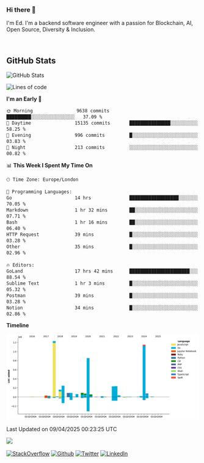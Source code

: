 ### Hi there 👋
 I'm Ed. I'm a backend software engineer with a passion for Blockchain, AI, Open Source, Diversity & Inclusion.

<br />

<h2>GitHub Stats</h2>
<p><img src="https://github-readme-stats.vercel.app/api?username=echarrod&amp;show_icons=true" alt="GitHub Stats"></p>

<!--START_SECTION:waka-->
![Lines of code](https://img.shields.io/badge/From%20Hello%20World%20I%27ve%20Written-4.8%20million%20lines%20of%20code-blue)

**I'm an Early 🐤** 

```text
🌞 Morning                9638 commits        █████████░░░░░░░░░░░░░░░░   37.09 % 
🌆 Daytime                15135 commits       ███████████████░░░░░░░░░░   58.25 % 
🌃 Evening                996 commits         █░░░░░░░░░░░░░░░░░░░░░░░░   03.83 % 
🌙 Night                  213 commits         ░░░░░░░░░░░░░░░░░░░░░░░░░   00.82 % 
```


📊 **This Week I Spent My Time On** 

```text
🕑︎ Time Zone: Europe/London

💬 Programming Languages: 
Go                       14 hrs              ██████████████████░░░░░░░   70.05 % 
Markdown                 1 hr 32 mins        ██░░░░░░░░░░░░░░░░░░░░░░░   07.71 % 
Bash                     1 hr 16 mins        ██░░░░░░░░░░░░░░░░░░░░░░░   06.40 % 
HTTP Request             39 mins             █░░░░░░░░░░░░░░░░░░░░░░░░   03.28 % 
Other                    35 mins             █░░░░░░░░░░░░░░░░░░░░░░░░   02.96 % 

🔥 Editors: 
GoLand                   17 hrs 42 mins      ██████████████████████░░░   88.54 % 
Sublime Text             1 hr 3 mins         █░░░░░░░░░░░░░░░░░░░░░░░░   05.32 % 
Postman                  39 mins             █░░░░░░░░░░░░░░░░░░░░░░░░   03.28 % 
Notion                   34 mins             █░░░░░░░░░░░░░░░░░░░░░░░░   02.86 % 
```

**Timeline**

![Lines of Code chart](https://raw.githubusercontent.com/echarrod/echarrod/main/assets/bar_graph.png)


 Last Updated on 09/04/2025 00:23:25 UTC
<!--END_SECTION:waka-->

![](https://komarev.com/ghpvc/?username=echarrod)

<p>
<a href="https://stackoverflow.com/users/1014632/ech" target="_blank"><img alt="StackOverflow" src="https://img.shields.io/badge/-Stackoverflow-FE7A16?style=for-the-badge&logo=stack-overflow&logoColor=white" /></a> 
<a href="https://github.com/echarrod" target="_blank"><img alt="Github" src="https://img.shields.io/badge/GitHub-%2312100E.svg?&style=for-the-badge&logo=Github&logoColor=white" /></a> 
<a href="https://twitter.com/e_harrod" target="_blank"><img alt="Twitter" src="https://img.shields.io/badge/twitter-%231DA1F2.svg?&style=for-the-badge&logo=twitter&logoColor=white" /></a> 
<a href="https://www.linkedin.com/in/ed-harrod" target="_blank"><img alt="LinkedIn" src="https://img.shields.io/badge/linkedin-%230077B5.svg?&style=for-the-badge&logo=linkedin&logoColor=white" /></a>

